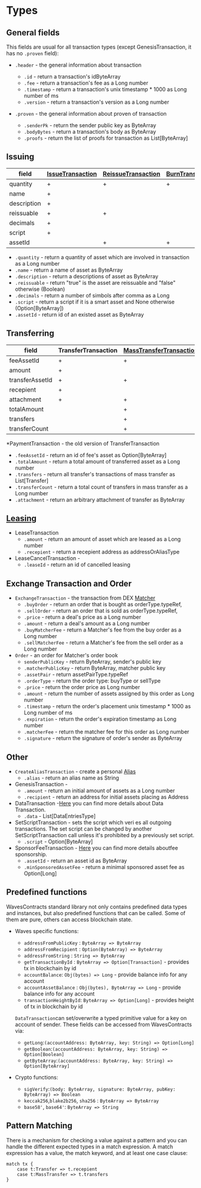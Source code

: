 # Types
## General fields
This fields are usual for all transaction types (except GenesisTransaction, it has no `.proven` field):

* `.header` - the general information about transaction
  - `.id` - return a transaction's idByteArray
  - `.fee` - return a transaction's fee as a Long number
  - `.timestamp` - return a transaction's unix timestamp * 1000 as Long number of ms
  - `.version` - return a transaction's version as a Long number

* `.proven` -  the general information about proven of transaction
   - `.senderPk` - return the sender public key as ByteArray
   - `.bodyBytes` - return a transaction's body as ByteArray
   - `.proofs` - return the list of proofs for transaction as List[ByteArray]
   
## Issuing

| field	| [IssueTransaction](https://docs.wavesplatform.com/waves-client/assets-management/issue-an-asset.html) |	[ReissueTransaction](https://docs.wavesplatform.com/waves-client/assets-management/issue-an-asset.html)	| [BurnTransaction](https://docs.wavesplatform.com/waves-client/assets-management/burn-an-asset.html) |
| ------------- | ------------- | ------------- | ------------- |
| quantity	| + |	+	| + |
| name	| +	| | | 
| description |	+ |		| |
| reissuable |	+ |	+	| |
| decimals |	+		| | |
| script	| + |		|||
| assetId	|	 | + | + |

* `.quantity` - return a quantity of asset which are involved in transaction as a Long number
* `.name` - return a name of asset as ByteArray
* `.description` - return a descriptions of asset as ByteArray
* `.reissuable` - return "true" is the asset are reissuable and "false" otherwise (Boolean)
* `.decimals` - return a number of simbols after comma as a Long
* `.script` - return a script if it is a smart asset and None otherwise (Option[ByteArray])
* `.assetId` - return id of an existed asset as ByteArray

## Transferring

| field | TransferTransaction	| [MassTransferTransaction](https://docs.wavesplatform.com/technical-details/mass-transfer-transaction.html)	| PaymentTransaction* |
| ------------- | ------------- | ------------- | ------------- |
| feeAssetId	| +	| +	| |
| amount	| +	|	 | + | 
| transferAssetId	| +	| + |  | 
| recepient |	+	|	| + |
| attachment	| +	| +	| | 
| totalAmount	| |	+	| |
| transfers	|		| + | |
|transferCount|	|	+ |	| 

*PaymentTransaction - the old version of TransferTransaction
* `.feeAssetId` - return an id of fee's asset as Option[ByteArray]
* `.totalAmount` - return a total amount of transferred asset as a Long number 
* `.transfers` - return all transfer's transactions of mass transfer as List[Transfer]
* `.transferCount` - return a total count of transfers in mass transfer as a Long number 
* `.attachment` - return an arbitrary attachment of transfer as ByteArray

## [Leasing](https://docs.wavesplatform.com/waves-client/account-management/waves-leasing.html)
* LeaseTransaction
   - `.amount` - return an amount of asset which are leased as a Long number
   - `.recepient` -	return a recepient address as addressOrAliasType  
* LeaseCancelTransaction - 
   - `.leaseId` - return an id of cancelled leasing

## Exchange Transaction and Order 
* `ExchangeTransaction` - the transaction from DEX [Matcher](https://docs.wavesplatform.com/platform-features/decentralized-cryptocurrency-exchange-dex.html)
  - `.buyOrder` - return an order that is bought as orderType.typeRef,
  - `.sellOrder` -  return an order that is sold as orderType.typeRef,
  - `.price` - return a deal's price as a Long number
  - `.amount` - return a deal's amount as a Long number
  - `.buyMatcherFee` - return a Matcher's fee from the buy order as a Long number
  - `.sellMatcherFee` - return a Matcher's fee from the sell order as a Long number
* `Order` - an order for Matcher's order book   
  - `senderPublicKey` - return ByteArray, sender's public key
  - `.matcherPublicKey` - return ByteArray, matcher public key
  - `.assetPair` - return assetPairType.typeRef
  - `.orderType` - return the order type: buyType or sellType 
  - `.price` - return the order price as Long number
  - `.amount` - return the number of assets assigned by this order as Long number
  - `.timestamp` - return the order's placement unix timestamp * 1000 as Long number of ms
  - `.expiration` - return the order's expiration timestamp as Long number
  - `.matcherFee` - return the matcher fee for this order as Long number
  - `.signature` - return the signature of order's sender as ByteArray 
    
## Other
* `CreateAliasTransaction` - create a personal [Alias](https://docs.wavesplatform.com/waves-client/account-management/creating-an-alias.html)
   - `.alias` - return an alias name as String
* GenesisTransaction - 
   - `.amount` - return an initial amount of assets as a Long number
   - `.recipient` - return an address for initial assets placing as Address
* DataTransaction -[Here](https://docs.wavesplatform.com/technical-details/data-transaction.html) you can find more details about Data Transaction.
   - `.data` - List[DataEntriesType]
* SetScriptTransaction - sets the script which veri es all outgoing transactions. The set script can be changed by another SetScriptTransaction call unless it's prohibited by a previously set script.
   - `.script` - Option[ByteArray]
* SponsorFeeTransaction - [Here](https://docs.wavesplatform.com/technical-details/sponsored-fee.html)  you can find more details aboutfee sponsorship.
   - `.assetId` - return an asset id as ByteArray
   - `.minSponsoredAssetFee` - return a minimal sponsored asset fee as Option[Long]
 
## Predefined functions

WavesContracts standard library not only contains predefined data types and instances, but also predefined functions that can be called. Some of them are pure, others can access blockchain state.

* Waves specific functions:
   - `addressFromPublicKey` : `ByteArray => ByteArray`
   - `addressFromRecipient` : `Option(ByteArray) => ByteArray`
   - `addressFromString` : `String => ByteArray`
   - `getTransactionById` : `ByteArray => Option[Transaction]` - provides tx in blockchain by id
   - `accountBalance`: `Obj(bytes) => Long` - provide balance info for any account
   - `accountAssetBalance` : `Obj(bytes), ByteArray => Long` - provide balance info for any account
   - `transactionHeightById`: `ByteArray => Option[Long]` - provides height of tx in blockchain by id
 
    `DataTransaction`can set/overwrite a typed primitive value for a key on account of sender. These fields can be accessed from         WavesContracts via:
    
   - `getLong`:`(accountAddress: ByteArray, key: String) => Option[Long]`
   - `getBoolean`:`(accountAddress: ByteArray, key: String) => Option[Boolean]`
   - `getByteArray`:`(accountAddress: ByteArray, key: String) => Option[ByteArray]`
  
* Crypto functions:
	- `sigVerify`:`(body: ByteArray, signature: ByteArray, pubKey: ByteArray) => Boolean`
	- `keccak256`,`blake2b256`, `sha256` : `ByteArray => ByteArray`
	- `base58'`, `base64'`: `ByteArray => String` 		
## Pattern Matching

There is a mechanism for checking a value against a pattern and you can handle the different expected types in a match expression. A match expression has a value, the match keyword, and at least one case clause:
```
match tx {
	case t:Transfer => t.recepient
	case t:MassTransfer => t.transfers
}
```

